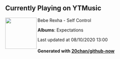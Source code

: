 ## Currently Playing on YTMusic

[<img align="left" width="100" src="https://lh3.googleusercontent.com/TrhzSu55GbYhOWOArCiQUFGVYjJz0Z78YlVJfwOCyU-ZFz5xaIwaTRuLhxrV9dsaW7TM4_1Yj8k_BR6W">](https://music.youtube.com/channel/UChwSjx8SnvG6k96a9xqYw1g)

Bebe Rexha - Self Control

**Albums**: Expectations

Last updated at 08/10/2020 13:00

#### Generated with [20chan/github-now](https://github.com/20chan/github-now)


<!--
**20chan/20chan** is a ✨ _special_ ✨ repository because its `README.md` (this file) appears on your GitHub profile.

Here are some ideas to get you started:

- 🔭 I’m currently working on ...
- 🌱 I’m currently learning ...
- 👯 I’m looking to collaborate on ...
- 🤔 I’m looking for help with ...
- 💬 Ask me about ...
- 📫 How to reach me: ...
- 😄 Pronouns: ...
- ⚡ Fun fact: ...
-->
